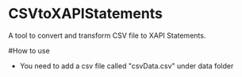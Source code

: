 # CSVtoXAPIStatements

A tool to convert and transform CSV file to XAPI Statements.

#How to use

- You need to add a csv file called "csvData.csv" under data folder
